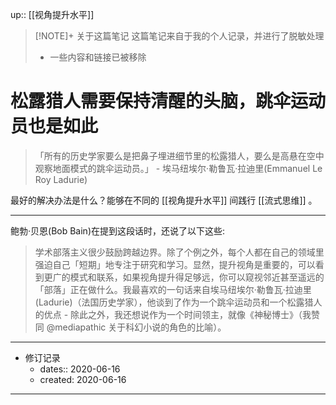 up:: [[视角提升水平]]

> [!NOTE]+ 关于这篇笔记
> 这篇笔记来自于我的个人记录，并进行了脱敏处理
> - 一些内容和链接已被移除

# 松露猎人需要保持清醒的头脑，跳伞运动员也是如此

> 「所有的历史学家要么是把鼻子埋进细节里的松露猎人，要么是高悬在空中观察地面模式的跳伞运动员。」 - 埃马纽埃尔·勒鲁瓦·拉迪里(Emmanuel Le Roy Ladurie)

最好的解决办法是什么？能够在不同的 [[视角提升水平]] 间践行 [[流式思维]] 。

---

鲍勃·贝恩(Bob Bain)在提到这段话时，还说了以下这些:

> 学术部落主义很少鼓励跨越边界。除了个例之外，每个人都在自己的领域里强迫自己「短期」地专注于研究和学习。显然，提升视角是重要的，可以看到更广的模式和联系，如果视角提升得足够远，你可以窥视邻近甚至遥远的「部落」正在做什么。我最喜欢的一句话来自埃马纽埃尔·勒鲁瓦·拉迪里(Ladurie)（法国历史学家），他谈到了作为一个跳伞运动员和一个松露猎人的优点 - 除此之外，我还想说作为一个时间领主，就像《神秘博士》（我赞同 @mediapathic 关于科幻小说的角色的比喻）。

---

- 修订记录
	- dates:: 2020-06-16
	- created: 2020-06-16

---
